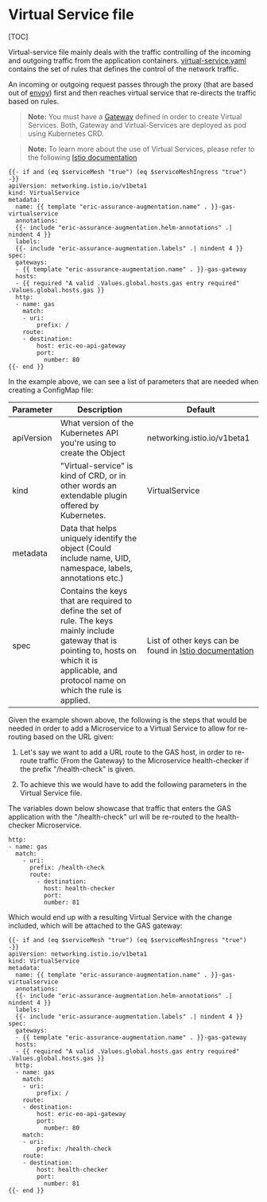 # Virtual Service file

[TOC]


Virtual-service file mainly deals with the traffic controlling of the incoming and outgoing traffic from the application containers.
[virtual-service.yaml](../charts/__helmChartDockerImageName__/templates/ingresses/eric-samplehost-virtualservice.yaml) contains the set of rules that defines the control of the network traffic.

An incoming or outgoing request passes through the proxy (that are based out of [envoy](https://www.envoyproxy.io/)) first and then reaches virtual service that re-directs the traffic based on rules.

> **Note:** You must have a [Gateway](Gateway.md) defined in order to create Virtual Services. Both, Gateway and Virtual-Services are deployed as pod using Kubernetes CRD.

> **Note:** To learn more about the use of Virtual Services, please refer to the following [Istio documentation](https://istio.io/latest/docs/reference/config/networking/virtual-service/)



```
{{- if and (eq $serviceMesh "true") (eq $serviceMeshIngress "true") -}}
apiVersion: networking.istio.io/v1beta1
kind: VirtualService
metadata:
  name: {{ template "eric-assurance-augmentation.name" . }}-gas-virtualservice
  annotations:
  {{- include "eric-assurance-augmentation.helm-annotations" .| nindent 4 }}
  labels:
  {{- include "eric-assurance-augmentation.labels" .| nindent 4 }}
spec:
  gateways:
  - {{ template "eric-assurance-augmentation.name" . }}-gas-gateway
  hosts:
  - {{ required "A valid .Values.global.hosts.gas entry required" .Values.global.hosts.gas }}
  http:
  - name: gas
    match:
    - uri:
        prefix: /
    route:
    - destination:
        host: eric-eo-api-gateway
        port:
          number: 80
{{- end }}
```


In the example above, we can see a list of parameters that are needed when creating a ConfigMap file:

| Parameter  | Description                                                                                                                                                                                          | Default                                                                                                                                            |
|------------|------------------------------------------------------------------------------------------------------------------------------------------------------------------------------------------------------|----------------------------------------------------------------------------------------------------------------------------------------------------|
| apiVersion | What version of the Kubernetes API you're using to create the Object                                                                                                                                 | networking.istio.io/v1beta1                                                                                                                        |
| kind       | "Virtual-service" is kind of CRD, or in other words an extendable plugin offered by Kubernetes.                                                                                                      | VirtualService                                                                                                                                     |
| metadata   | Data that helps uniquely identify the object (Could include name, UID, namespace, labels, annotations etc.)                                                                                          |                                                                                                                                                    |
| spec       | Contains the keys that are required to define the set of rule. The keys mainly include gateway that is pointing to, hosts on which it is applicable, and protocol name on which the rule is applied. | List of other keys can be found in [Istio documentation](https://istio.io/latest/docs/reference/config/networking/virtual-service/#VirtualService) |


Given the example shown above, the following is the steps that would be needed in order to add a Microservice to a Virtual Service to allow for re-routing based on the URL given:

1) Let's say we want to add a URL route to the GAS host, in order to re-route traffic (From the Gateway) to the Microservice health-checker if the prefix "/health-check" is given.


2) To achieve this we would have to add the following parameters in the Virtual Service file.


The variables down below showcase that traffic that enters the GAS application with the "/health-check" url will be re-routed to the health-checker Microservice.

```
http:
- name: gas
  match:
    - uri:
      prefix: /health-check
      route:
        - destination:
          host: health-checker
          port:
          number: 81
```

Which would end up with a resulting Virtual Service with the change included, which will be attached to the GAS gateway:

```
{{- if and (eq $serviceMesh "true") (eq $serviceMeshIngress "true") -}}
apiVersion: networking.istio.io/v1beta1
kind: VirtualService
metadata:
  name: {{ template "eric-assurance-augmentation.name" . }}-gas-virtualservice
  annotations:
  {{- include "eric-assurance-augmentation.helm-annotations" .| nindent 4 }}
  labels:
  {{- include "eric-assurance-augmentation.labels" .| nindent 4 }}
spec:
  gateways:
  - {{ template "eric-assurance-augmentation.name" . }}-gas-gateway
  hosts:
  - {{ required "A valid .Values.global.hosts.gas entry required" .Values.global.hosts.gas }}
  http:
  - name: gas
    match:
    - uri:
        prefix: /
    route:
    - destination:
        host: eric-eo-api-gateway
        port:
          number: 80
    match:
    - uri:
        prefix: /health-check
    route:
    - destination:
        host: health-checker
        port:
          number: 81
{{- end }}
```
